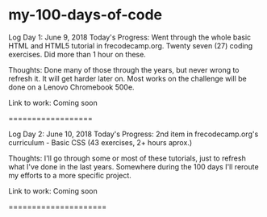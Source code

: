 # my-100-days-of-code

Log
Day 1: June 9, 2018
Today's Progress: Went through the whole basic HTML and HTML5 tutorial in frecodecamp.org. Twenty seven (27) coding exercises. Did more than 1 hour on these.

Thoughts: Done many of those through the years, but never wrong to refresh it. It will get harder later on. Most works on the challenge will be done on a Lenovo Chromebook 500e.

Link to work: Coming soon

==================

Log
Day 2: June 10, 2018
Today's Progress: 2nd item in frecodecamp.org's curriculum - Basic CSS (43 exercises, 2+ hours aprox.)

Thoughts: I'll go through some or most of these tutorials, just to refresh what I've done in the last years. Somewhere during the 100 days I'll reroute my efforts to a more specific project. 

Link to work: Coming soon

=====================
